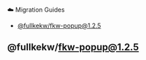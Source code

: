 ☁️ Migration Guides

- [@fullkekw/fkw-popup@1.2.5](#fullkekwfkw-popup125)

## @fullkekw/fkw-popup@1.2.5